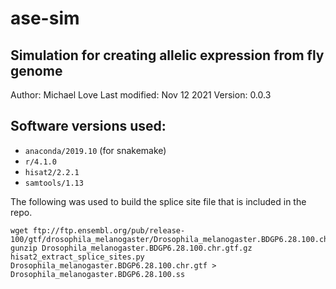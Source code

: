 # ase-sim

## Simulation for creating allelic expression from fly genome

Author: Michael Love
Last modified: Nov 12 2021
Version: 0.0.3

## Software versions used:

* `anaconda/2019.10` (for snakemake)
* `r/4.1.0`
* `hisat2/2.2.1`
* `samtools/1.13`

The following was used to build the splice site file that is included in the repo.

```
wget ftp://ftp.ensembl.org/pub/release-100/gtf/drosophila_melanogaster/Drosophila_melanogaster.BDGP6.28.100.chr.gtf.gz
gunzip Drosophila_melanogaster.BDGP6.28.100.chr.gtf.gz
hisat2_extract_splice_sites.py Drosophila_melanogaster.BDGP6.28.100.chr.gtf > Drosophila_melanogaster.BDGP6.28.100.ss
```
